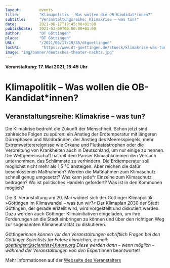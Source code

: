 ```yaml
---
layout:        events
title:         "Klimapolitik – Was wollen die OB-Kandidat*innen?"
subtitle:      "Veranstaltungsreihe: Klimakrise – was tun?"
date:          2021-06-17T19:45:00+01:00
publishdate:   2021-03-09T00:00:00+01:00
author:        "DT Göttingen"
place:         "DT Göttingen"
URL:           "/2021/06/17/19/45/dtgoettingen"
locURL:         "https://www.dt-goettingen.de/stueck/klimakrise-was-tun/"
image: "img/banner/deutsches-theater-nachts.jpg"
---
```


**Veranstaltung: 17. Mai 2021, 19:45 Uhr**

Klimapolitik – Was wollen die OB-Kandidat*innen?
===========

Veranstaltungsreihe: Klimakrise – was tun?
-----------

Die Klimakrise bedroht die Zukunft der Menschheit. Schon jetzt sind zahlreiche Folgen zu spüren: ein Anstieg der Erdtemperatur mit längeren Dürrephasen und Waldbränden, der Anstieg des Meeresspiegels, mehr Extremwetterereignisse wie Orkane und Flutkatastrophen oder die Verbreitung von Krankheiten auch in Deutschland, um nur einige zu nennen. Die Weltgemeinschaft hat mit dem Pariser Klimaabkommen den Versuch unternommen, das Schlimmste zu verhindern. Die Erdtemperatur soll möglichst nicht mehr als 1,5 °C ansteigen. Aber reichen die dafür beschlossenen Maßnahmen? Werden die Maßnahmen zum Klimaschutz schnell genug umgesetzt?  Was kann jede*r Einzelne zum Klimaschutz beitragen? Wo ist politisches Handeln gefordert? Was ist in den Kommunen möglich?

Die 3. Veranstaltung am 20. Mai widmet sich der Göttinger Klimapolitik: »Göttingen im Klimawandel – was tun wir?« Der Klimaplan 2030 der Stadt Göttingen, der gerade erstellt wird, wird vorgestellt und diskutiert werden. Dazu werden auch Göttinger Klimainitiativen eingeladen, um ihre Forderungen an die Stadt einbringen zu können und über den richtigen Weg zur sogenannten Klimaneutralität zu diskutieren.

Göttinger*innen können vor den Veranstaltungen schriftlich Fragen bei den Göttinger Scientists for Future einreichen, e-mail: goettingen@scientists4future.org
Diese werden dann – wenn möglich – während der Veranstaltungen von den Expert*innen beantwortet!



Mehr Informationen auf der [Webseite des Veranstalters](https://www.dt-goettingen.de/stueck/klimakrise-was-tun/)
